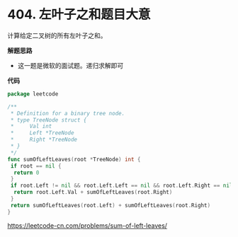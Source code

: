 # 404. 左叶子之和**题目大意**  

计算给定二叉树的所有左叶子之和。

**解题思路**  

- 这一题是微软的面试题。递归求解即可

**代码**  

```go
package leetcode

/**
 * Definition for a binary tree node.
 * type TreeNode struct {
 *     Val int
 *     Left *TreeNode
 *     Right *TreeNode
 * }
 */
func sumOfLeftLeaves(root *TreeNode) int {
 if root == nil {
  return 0
 }
 if root.Left != nil && root.Left.Left == nil && root.Left.Right == nil {
  return root.Left.Val + sumOfLeftLeaves(root.Right)
 }
 return sumOfLeftLeaves(root.Left) + sumOfLeftLeaves(root.Right)
}
```

https://leetcode-cn.com/problems/sum-of-left-leaves/